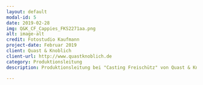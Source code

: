 ```yaml
---
layout: default
modal-id: 5
date: 2019-02-28
img: Q&K_CF_Cappies_FKS2271aa.png
alt: image-alt
credit: Fotostudio Kaufmann
project-date: Februar 2019
client: Quast & Knoblich
client-url: http://www.quastknoblich.de
category: Produktionsleitung
description: Produktionsleitung bei "Casting Freischütz" von Quast & Knoblich. 

---
```


